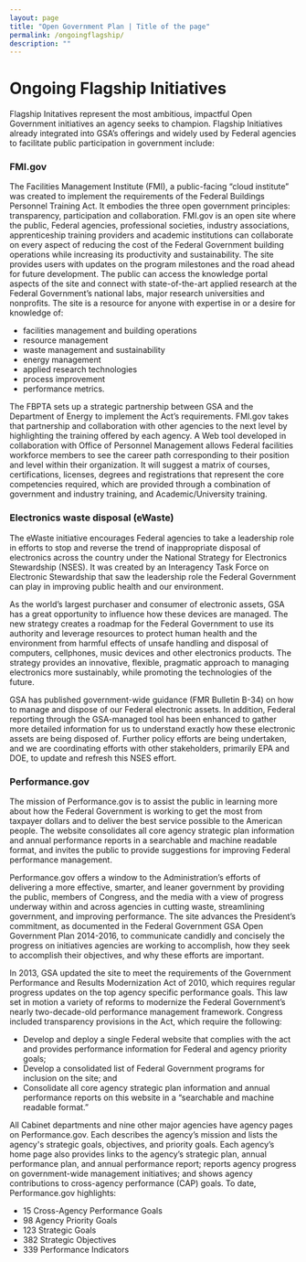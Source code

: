 ```yaml
---
layout: page
title: "Open Government Plan | Title of the page"
permalink: /ongoingflagship/
description: ""
---
```


# Ongoing Flagship Initiatives


<p>Flagship Initatives represent the most ambitious, impactful Open Government initiatives an agency seeks to champion. Flagship Initiatives already integrated into GSA’s offerings and
widely used by Federal agencies to facilitate public participation in government include:</p>

### FMI.gov
The Facilities Management Institute (FMI), a public-facing “cloud institute” was created to implement the requirements of the Federal Buildings Personnel Training Act. It embodies the three open government principles: transparency, participation and collaboration. FMI.gov is an open site where the public, Federal agencies, professional societies, industry associations, apprenticeship training providers and academic institutions can collaborate on every aspect of reducing the cost of the Federal Government building operations while increasing its productivity and sustainability. The site provides users with updates on the program milestones and the road ahead for future development. The public can access the knowledge portal aspects of the site and connect with state-of-the-art applied research at the Federal Government’s national labs, major research universities and nonprofits. The site is a resource for anyone with expertise in or a desire for knowledge of:

- facilities management and building operations
- resource management
- waste management and sustainability
- energy management
- applied research technologies
- process improvement
- performance metrics.

The FBPTA sets up a strategic partnership between GSA and the Department of Energy to implement the Act’s requirements. FMI.gov takes that partnership and collaboration with other agencies to the next level by highlighting the training offered by each agency. A Web tool developed in collaboration with Office of Personnel Management allows Federal facilities workforce members to see the career path corresponding to their position and level within their organization. It will suggest a matrix of courses, certifications, licenses, degrees and registrations that represent the core competencies required, which are provided through a combination of government and industry training, and Academic/University training.

### Electronics waste disposal (eWaste) 
The eWaste initiative encourages Federal agencies to take a leadership role in efforts to stop and reverse the trend of inappropriate disposal of electronics across the country under the National Strategy for Electronics Stewardship (NSES).  It was created by an Interagency Task Force on Electronic Stewardship that saw the leadership role the Federal Government can play in improving public health and our environment.

As the world’s largest purchaser and consumer of electronic assets, GSA has a great opportunity to influence how these devices are managed. The new strategy creates a roadmap for the Federal Government to use its authority and leverage resources to protect human health and the environment from harmful effects of unsafe handling and disposal of computers, cellphones, music devices and other electronics products. The strategy provides an innovative, flexible, pragmatic approach to managing electronics more sustainably, while promoting the technologies of the future.

GSA has published government-wide guidance (FMR Bulletin B-34) on how to manage and dispose of our Federal electronic assets.  In addition, Federal reporting through the GSA-managed tool has been enhanced to gather more detailed information for us to understand exactly how these electronic assets are being disposed of.  Further policy efforts are being undertaken, and we are coordinating efforts with other stakeholders, primarily EPA and DOE, to update and refresh this NSES effort.  

###  Performance.gov 
The mission of Performance.gov is to assist the public in learning more about how the Federal Government is working to get the most from taxpayer dollars and to deliver the best service possible to the American people. The website consolidates all core agency strategic plan information and annual performance reports in a searchable and machine readable format, and invites the public to provide suggestions for improving Federal performance management. 
 
Performance.gov offers a window to the Administration’s efforts of delivering a more effective, smarter, and leaner government by providing the public, members of Congress, and the media with a view of progress underway within and across agencies in cutting waste, streamlining government, and improving performance. The site advances the President’s commitment, as documented in the Federal Government GSA Open Government Plan 2014-2016, to communicate candidly and concisely the progress on initiatives agencies are working to accomplish, how they seek to accomplish their objectives, and why these efforts are important. 
 
In 2013, GSA updated the site to meet the requirements of the Government Performance and Results Modernization Act of 2010, which requires regular progress updates on the top agency specific performance goals. This law set in motion a variety of reforms to modernize the Federal Government’s nearly two-decade-old performance management framework. Congress included transparency provisions in the Act, which require the following:
- Develop and deploy a single Federal website that complies with the act and provides performance information for Federal and agency priority goals;
- Develop a consolidated list of Federal Government programs for inclusion on the site; and 
- Consolidate all core agency strategic plan information and annual performance reports on this website in a “searchable and machine readable format.” 

All Cabinet departments and nine other major agencies have agency pages on Performance.gov. Each describes the agency’s mission and lists the agency's strategic goals, objectives, and priority goals. Each agency’s home page also provides links to the agency’s strategic plan, annual performance plan, and annual performance report; reports agency progress on government-wide management initiatives; and shows agency contributions to cross-agency performance (CAP) goals. To date, Performance.gov highlights:

- 15 Cross-Agency Performance Goals
- 98 Agency Priority Goals
- 123 Strategic Goals
- 382 Strategic Objectives
- 339 Performance Indicators

